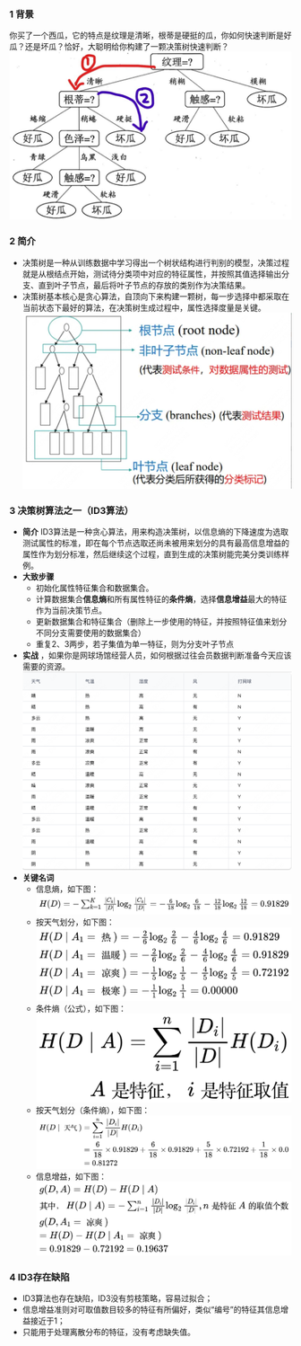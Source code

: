 ### 1 背景
你买了一个西瓜，它的特点是纹理是清晰，根蒂是硬挺的瓜，你如何快速判断是好瓜？还是坏瓜？恰好，大聪明给你构建了一颗决策树快速判断？
![example](./src/assets/2b9fa6e186228e75e.jpeg)
### 2 简介
* 决策树是一种从训练数据中学习得出一个树状结构进行判别的模型，决策过程就是从根结点开始，测试待分类项中对应的特征属性，并按照其值选择输出分支、直到叶子节点，最后将叶子节点的存放的类别作为决策结果。
* 决策树基本核心是贪心算法，自顶向下来构建一颗树，每一步选择中都采取在当前状态下最好的算法，在决策树生成过程中，属性选择度量是关键。
![example](./src/assets/WX20230321-210710@2x.png)
### 3 决策树算法之一（ID3算法）
* **简介**
    ID3算法是一种贪心算法，用来构造决策树，以信息熵的下降速度为选取测试属性的标准，即在每个节点选取还尚未被用来划分的具有最高信息增益的属性作为划分标准，然后继续这个过程，直到生成的决策树能完美分类训练样例。
* **大致步骤**
    * 初始化属性特征集合和数据集合。
    * 计算数据集合**信息熵**和所有属性特征的**条件熵**，选择**信息增益**最大的特征作为当前决策节点。
    * 更新数据集合和特征集合（删除上一步使用的特征，并按照特征值来划分不同分支需要使用的数据集合）
    * 重复2、3两步，若子集值为单一特征，则为分支叶子节点
* **实战** ，如果你是网球场馆经营人员，如何根据过往会员数据判断准备今天应该需要的资源。
    ![example](./src/assets/WX20230321-211720@2x.png)
* **关键名词**
    * 信息熵，如下图：
![example](./src/assets/1679401541520.jpg)
    * 按天气划分，如下图：
![example](./src/assets/1679402433490.jpg)
    * 条件熵（公式），如下图：
    ![example](./src/assets/1679402765978.jpg)
    * 按天气划分（条件熵），如下图：
![example](./src/assets/1679403033823.jpg)
    * 信息增益，如下图：
![example](./src/assets/1679403591120.jpg)
### 4 ID3存在缺陷
* ID3算法也存在缺陷，ID3没有剪枝策略，容易过拟合；
* 信息增益准则对可取值数目较多的特征有所偏好，类似“编号”的特征其信息增益接近于1；
* 只能用于处理离散分布的特征，没有考虑缺失值。
